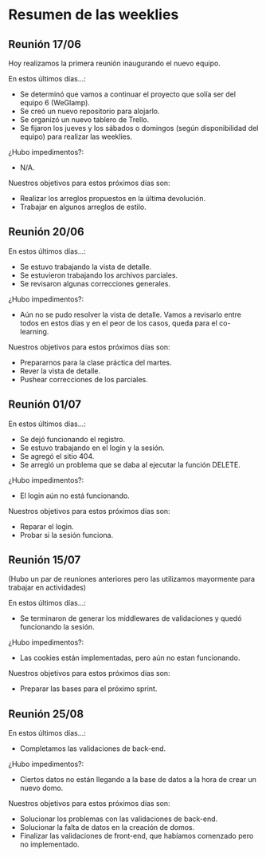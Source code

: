# Resumen de las weeklies

## Reunión 17/06

Hoy realizamos la primera reunión inaugurando el nuevo equipo.

En estos últimos días...:

* Se determinó que vamos a continuar el proyecto que solía ser del equipo 6 (WeGlamp).
* Se creó un nuevo repositorio para alojarlo.
* Se organizó un nuevo tablero de Trello.
* Se fijaron los jueves y los sábados o domingos (según disponibilidad del equipo) para realizar las weeklies.

¿Hubo impedimentos?:

* N/A.

Nuestros objetivos para estos próximos días son:

* Realizar los arreglos propuestos en la última devolución.
* Trabajar en algunos arreglos de estilo.

## Reunión 20/06

En estos últimos días...:

* Se estuvo trabajando la vista de detalle.
* Se estuvieron trabajando los archivos parciales.
* Se revisaron algunas correcciones generales.

¿Hubo impedimentos?:

* Aún no se pudo resolver la vista de detalle. Vamos a revisarlo entre todos en estos días y en el peor de los casos, queda para el co-learning.

Nuestros objetivos para estos próximos días son:

* Prepararnos para la clase práctica del martes.
* Rever la vista de detalle.
* Pushear correcciones de los parciales.

## Reunión 01/07

En estos últimos días...:

* Se dejó funcionando el registro.
* Se estuvo trabajando en el login y la sesión.
* Se agregó el sitio 404.
* Se arregló un problema que se daba al ejecutar la función DELETE.

¿Hubo impedimentos?:

* El login aún no está funcionando.

Nuestros objetivos para estos próximos días son:

* Reparar el login.
* Probar si la sesión funciona.

## Reunión 15/07

(Hubo un par de reuniones anteriores pero las utilizamos mayormente para trabajar en actividades)

En estos últimos días...:

* Se terminaron de generar los middlewares de validaciones y quedó funcionando la sesión.

¿Hubo impedimentos?:

* Las cookies están implementadas, pero aún no estan funcionando.

Nuestros objetivos para estos próximos días son:

* Preparar las bases para el próximo sprint.

## Reunión 25/08

En estos últimos días...:

* Completamos las validaciones de back-end.

¿Hubo impedimentos?:

* Ciertos datos no están llegando a la base de datos a la hora de crear un nuevo domo.

Nuestros objetivos para estos próximos días son:

* Solucionar los problemas con las validaciones de back-end.
* Solucionar la falta de datos en la creación de domos.
* Finalizar las validaciones de front-end, que habíamos comenzado pero no implementado.
